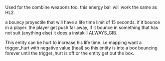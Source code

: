 Used for the combine weapons too. this energy ball will work the same as HL2. 

a bouncy proyectile that will have a life time limit of 15 seconds. if it bounce in a player. the player get push far away, if it bounce in something that has not suit (anything else) it does a instakill ALWAYS_GIB.

This entity can be hurt to increase his life time. i.e mapping want a trigger_hurt with negative value (heal) so this entity is into a box bouncing forever until the trigger_hurt is off or the entity get out the box.